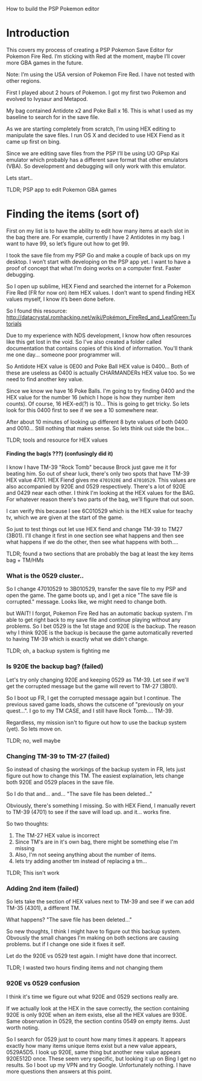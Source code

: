 How to build the PSP Pokemon editor

# Introduction

This covers my process of creating a PSP Pokemon Save Editor for Pokemon Fire Red. I’m sticking with Red at the moment, maybe I’ll cover more GBA games in the future. 

Note: I’m using the USA version of Pokemon Fire Red. I have not tested with other regions.

First I played about 2 hours of Pokemon. I got my first two Pokemon and evolved to Ivysaur and Metapod. 

My bag contained Antidote x2 and Poke Ball x 16. This is what I used as my baseline to search for in the save file.

As we are starting completely from scratch, I’m using HEX editing to manipulate the save files. I run OS X and decided to use HEX Fiend as it came up first on bing.

Since we are editing save files from the PSP I’ll be using UO GPsp Kai emulator which probably has a different save format that other emulators (VBA). So development and debugging will only work with this emulator.

Lets start..

TLDR; PSP app to edit Pokemon GBA games

# Finding the items (sort of)

First on my list is to have the ability to edit how many items at each slot in the bag there are. For example, currently I have 2 Antidotes in my bag. I want to have 99, so let’s figure out how to get 99.

I took the save file from my PSP Go and make a couple of back ups on my desktop. I won’t start with developing on the PSP app yet. I want to have a proof of concept that what I’m doing works on a computer first. Faster debugging.

So I open up sublime, HEX Fiend and searched the internet for a Pokemon Fire Red (FR for now on) item HEX values. I don’t want to spend finding HEX values myself, I know it’s been done before.

So I found this resource: 
http://datacrystal.romhacking.net/wiki/Pokémon_FireRed_and_LeafGreen:Tutorials

Due to my experience with NDS development, I know how often resources like this get lost in the void. So I've also created a folder called documentation that contains copies of this kind of information. You'll thank me one day... someone poor programmer will.

So Antidote HEX value is 0E00 and Poke Ball HEX value is 0400... Both of these are useless as 0400 is actually CHARMANDERs HEX value too. So we need to find another key value.

Since we know we have 16 Poke Balls. I'm going to try finding 0400 and the HEX value for the number 16 (which I hope is how they number item counts). Of course, 16 HEX-ed(?) is 10... This is going to get tricky. So lets look for this 0400 first to see if we see a 10 somewhere near.

After about 10 minutes of looking up different 8 byte values of both 0400 and 0010... Still nothing that makes sense. So lets think out side the box...

TLDR; tools and resource for HEX values

#### Finding the bag(s ???) (confusingly did it)

I know I have TM-39 "Rock Tomb" because Brock just gave me it for beating him. So out of shear luck, there's only two spots that have TM-39 HEX value 4701. HEX Fiend gives me `4701920E` and `47010529`. This values are also accompanied by 920E and 0529 respectively. There's a lot of 920E and 0429 near each other. I think I'm looking at the HEX values for the BAG. For whatever reason there's two parts of the bag, we'll figure that out soon. 

I can verify this because I see 6C010529 which is the HEX value for teachy tv, which we are given at the start of the game.

So just to test things out let use HEX fiend and change TM-39 to TM27 (3B01). I'll change it first in one section see what happens and then see what happens if we do the other, then see what happens with both....

TLDR; found a two sections that are probably the bag at least the key items bag + TM/HMs

### What is the 0529 cluster..

So I change 47010529 to 3B010529, transfer the save file to my PSP and open the game. The game boots up, and I get a nice "The save file is corrupted." message. Looks like, we might need to change both. 

but WAIT! I forgot, Pokemon Fire Red has an automatic backup system. I'm able to get right back to my save file and continue playing without any problems. So I bet 0529 is the 1st stage and 920E is the backup. The reason why I think 920E is the backup is because the game automatically reverted to having TM-39 which is exactly what we didn't change.

TLDR; oh, a backup system is fighting me

### Is 920E the backup bag? (failed)

Let's try only changing 920E and keeping 0529 as TM-39. Let see if we'll get the corrupted message but the game will revert to TM-27 (3B01).

So I boot up FR, I get the corrupted message again but I continue. The previous saved game loads, shows the cutscene of "previously on your quest...". I go to my TM CASE, and I still have Rock Tomb.... TM-39.

Regardless, my mission isn't to figure out how to use the backup system (yet). So lets move on.

TLDR; no, well maybe

### Changing TM-39 to TM-27 (failed)

So instead of chasing the workings of the backup system in FR, lets just figure out how to change this TM. The easiest explaination, lets change both 920E and 0529 places in the save file.

So I do that and... and... "The save file has been deleted..."

Obviously, there's something I missing. So with HEX Fiend, I manually revert to TM-39 (4701) to see if the save will load up. and it... works fine. 

So two thoughts:

1. The TM-27 HEX value is incorrect
2. Since TM's are in it's own bag, there might be something else I'm missing
3. Also, I'm not seeing anything about the number of items.
4. lets try adding another tm instead of replacing a tm...

TLDR; This isn't work

### Adding 2nd item (failed)

So lets take the section of HEX values next to TM-39 and see if we can add TM-35 (4301), a different TM.

What happens? "The save file has been deleted..."

So new thoughts, I think I might have to figure out this backup system. Obvously the small changes I'm making on both sections are causing problems. but if I change one side it fixes it self. 

Let do the 920E vs 0529 test again. I might have done that incorrect.

TLDR; I wasted two hours finding items and not changing them


### 920E vs 0529 confusion 

I think it's time we figure out what 920E and 0529 sections really are.

If we actually look at the HEX in the save correctly, the section containing 920E is only 920E when an item exists, else all the HEX values are 930E. Same observation in 0529, the section contins 0549 on empty items. Just worth noting.

So I search for 0529 just to count how many times it appears. It appears exactly how many items unique items exist but a new value appears, 0529A5D5. I look up 920E, same thing but another new value appears 920E512D once. These seem very specific, but looking it up on Bing I get no results. So I boot up my VPN and try Google. Unfortunately nothing. I have more questions then answers at this point.






